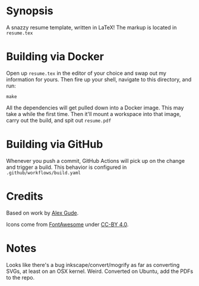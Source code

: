 
# Synopsis

A snazzy resume template, written in LaTeX! The markup is located in `resume.tex`

# Building via Docker

Open up `resume.tex` in the editor of your choice and swap out my information for yours. Then fire up your shell, navigate to this directory, and run:

```
make
```

All the dependencies will get pulled down into a Docker image. This may take a while the first time. Then it'll mount a workspace into that image, carry out the build, and spit out `resume.pdf`

# Building via GitHub

Whenever you push a commit, GitHub Actions will pick up on the change and trigger a build. This behavior is configured in `.github/workflows/build.yaml`

# Credits

Based on work by [Alex Gude](https://github.com/agude/resume).

Icons come from [FontAwesome](https://fontawesome.com/) under [CC-BY 4.0](https://fontawesome.com/license).

# Notes

Looks like there's a bug inkscape/convert/mogrify as far as converting SVGs, at
least on an OSX kernel. Weird. Converted on Ubuntu, add the PDFs to the repo.
